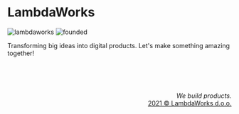 # LambdaWorks

![lambdaworks](https://img.shields.io/badge/lambda-works-black?style=flat)
![founded](https://img.shields.io/badge/since-2017-black?style=flat)


Transforming big ideas into digital products. Let's make something amazing together!

<br>
<br>
<br>

<p align="right">
    <cite>We build products.</cite>
    <br>
    <a href="https://www.lambdaworks.io" target="_blank"> 2021 © LambdaWorks d.o.o.</a>
</p>

